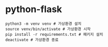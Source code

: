 # python-flask

```shell
python3 -m venv venv # 가상환경 설치
source venv/bin/activate # 가상환경 시작
pip install -r requirements.txt # 패키지 설치
deactivate # 가상환경 종료
```